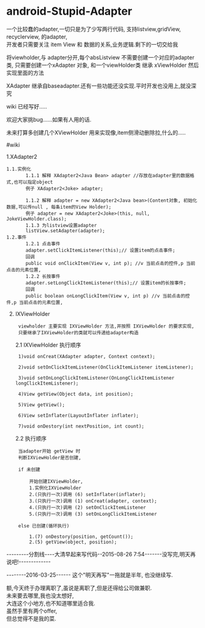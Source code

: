 # android-Stupid-Adapter
一个比较蠢的adapter,一切只是为了少写两行代码,
支持listview,gridView, recyclerview, 的adapter,  
开发者只需要关注 item View  和 数据的关系,业务逻辑.剩下的一切交给我

将viewholder,与 adapter分开,每个absListview 不需要创建一个对应的adapter 类,
只需要创建一个xAdapter 对象, 和一个viewHolder类 继承 xViewHolder<T> 然后实现里面的方法

XAdapter 继承自baseadapter.还有一些功能还没实现.平时开发也没用上,就没深究


wiki 已经写好.....

欢迎大家挑bug......如果有人用的话.

未来打算多创建几个XViewHolder 用来实现像,item侧滑动删除拉,什么的.....

#wiki


1.XAdapter2

	1.1.实例化 
	       1.1.1 解释 XAdapter2<Java Bean> adapter //存放在adapter里的数据格式,也可以指定object
		   例子 XAdapter2<Joke> adapter;

	       1.1.2 解释 adapter = new XAdapter2<Java bean>(Content对象, 初始化数据,可以传null , 每条item的View Holder);
		   例子 adapter = new XAdapter2<Joke>(this, null, JokeViewHolder.class);
	       1.1.3 为listview设置adapter
		   listView.setAdapter(adapter);
	1.2.事件
	       1.2.1 点击事件
		   adapter.setClickItemListener(this);// 设置item的点击事件;
		   回调
		   public void onClickItem(View v, int p); //v 当前点击的控件,p 当前点击的元素位置,
	       1.2.2 长按事件
		   adapter.setLongClickItemListener(this);// 设置item的长按事件;
		   回调
		   public boolean onLongClickItem(View v, int p) //v 当前点击的控件,p 当前点击的元素位置,

2. IXViewHolder 

		viewholder 主要实现 IXViewHolder 方法,并按照 IXViewHolder 的要求实现,
		只要继承了IXViewHolder的类就可以传递给adapter构造

	2.1 IXViewHolder 执行顺序
	 
		1)void onCreat(XAdapter adapter, Context context);

		2)void setOnClickItemListener(OnClickItemListener itemListener);

		3)void setOnLongClickItemListener(OnLongClickItemListener longClickItemListener);

		4)View getView(Object data, int position);

		5)View getView();

		6)View setInflater(LayoutInflater inflater);

		7)void onDestory(int nextPosition, int count);
	2.2 执行顺序

		当adapter开始 getView 时
		判断IXViewHolder是否创建,
		
		if 未创建
		
			开始创建IXViewHolder,
			1.实例化IXViewHolder
			2.(只执行一次)调用 (6) setInflater(inflater);
			3.(只执行一次)调用 (1) onCreat(adapter, context);
			4.(只执行一次)调用 (2) setOnClickItemListener
			5.(只执行一次)调用 (3) setOnLongClickItemListener
		
		else 已创建(循环执行)
			
			1.(7) onDestory(position, getCount());
			2.(5) getView(object, position);



---------分割线----大清早起来写代码--2015-08-26 7:54-------没写完,明天再说吧!-------------


--------2016-03-25------
这个"明天再写"一拖就是半年, 也没继续写.

额,今天终于办理离职了,虽说是离职了,但是还得给公司做兼职.<br>
未来要去哪里,我也没太想好,<br>
大连这个小地方,也不知道哪里适合我.<br>
虽然手里有两个offer,<br>
但总觉得不是我的菜.<br>


